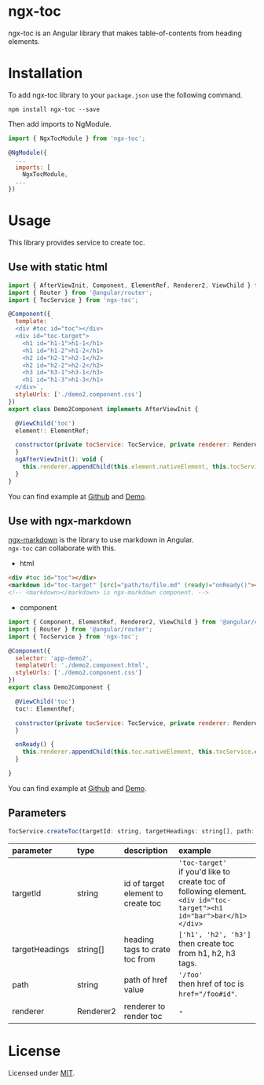 # ngx-toc

ngx-toc is an Angular library that makes table-of-contents from heading elements.

# Installation

To add ngx-toc library to your `package.json` use the following command.

```
npm install ngx-toc --save
```

Then add imports to NgModule.

```javascript
import { NgxTocModule } from 'ngx-toc';

@NgModule({
  ...
  imports: [
    NgxTocModule,
  ...
})
```

# Usage

This library provides service to create toc.

## Use with static html

```javascript
import { AfterViewInit, Component, ElementRef, Renderer2, ViewChild } from '@angular/core';
import { Router } from '@angular/router';
import { TocService } from 'ngx-toc';

@Component({
  template: `
  <div #toc id="toc"></div>
  <div id="toc-target">
    <h1 id="h1-1">h1-1</h1>
    <h1 id="h1-2">h1-2</h1>
    <h2 id="h2-1">h2-1</h2>
    <h2 id="h2-2">h2-2</h2>
    <h3 id="h3-1">h3-1</h3>
    <h1 id="h1-3">h1-3</h1>
  </div>`,
  styleUrls: ['./demo2.component.css']
})
export class Demo2Component implements AfterViewInit {

  @ViewChild('toc') 
  element!: ElementRef;

  constructor(private tocService: TocService, private renderer: Renderer2, private router: Router) {
  }
  ngAfterViewInit(): void {
    this.renderer.appendChild(this.element.nativeElement, this.tocService.createToc('toc-target', ['h1', 'h2', 'h3'], this.router.url, this.renderer));
  }
}
```

You can find example at [Github](https://github.com/HiromasaNojima/ngx-toc/tree/main/src/app/demo1) and [Demo](https://sleepy-knuth-cedceb.netlify.app/demo1).

## Use with ngx-markdown

[ngx-markdown](https://github.com/jfcere/ngx-markdown) is the library to use markdown in Angular.<br>
`ngx-toc` can collaborate with this.

- html

```html
<div #toc id="toc"></div>
<markdown id="toc-target" [src]="path/to/file.md" (ready)="onReady()"></markdown>
<!-- <markdown></markdown> is ngx-markdown component. -->
```

- component

```javascript
import { Component, ElementRef, Renderer2, ViewChild } from '@angular/core';
import { Router } from '@angular/router';
import { TocService } from 'ngx-toc';

@Component({
  selector: 'app-demo2',
  templateUrl: './demo2.component.html',
  styleUrls: ['./demo2.component.css']
})
export class Demo2Component {

  @ViewChild('toc') 
  toc!: ElementRef;

  constructor(private tocService: TocService, private renderer: Renderer2, private router: Router) {
  }

  onReady() {
    this.renderer.appendChild(this.toc.nativeElement, this.tocService.createToc('toc-target', ['h1', 'h2', 'h3'], this.router.url, this.renderer));
  }

}
```

You can find example at [Github](https://github.com/HiromasaNojima/ngx-toc/tree/main/src/app/demo2) and [Demo](https://sleepy-knuth-cedceb.netlify.app/demo2).

## Parameters

```javascript
TocService.createToc(targetId: string, targetHeadings: string[], path: string, renderer: Renderer2): HTMLElement
```

| parameter | type | description | example |
| :- | :- | :- | :- |
| targetId | string | id of target element to create toc | `'toc-target'`<br>if you'd like to create toc of following element.<br>`<div id="toc-target"><h1 id="bar">bar</h1></div>` |
| targetHeadings | string[] | heading tags to crate toc from | `['h1', 'h2', 'h3']`<br>then create toc from h1, h2, h3 tags. |
| path | string | path of href value | `'/foo'`<br>then href of toc is `href="/foo#id"`. |
| renderer | Renderer2 | renderer to render toc | - |

# License

Licensed under [MIT](https://opensource.org/licenses/MIT).  